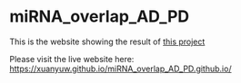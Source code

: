 # miRNA_overlap_AD_PD

This is the website showing the result of [this project](https://github.com/sksamra/miRNA_overlap_between_AD_PD)


Please visit the live website here: https://xuanyuw.github.io/miRNA_overlap_AD_PD.github.io/
